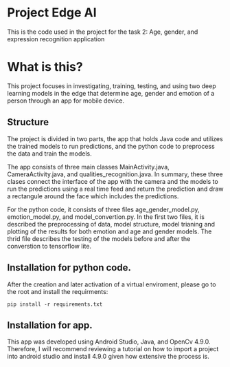 # Project Edge AI

This is the code used in the project for the task 2: Age, gender, and expression recognition application

# What is this?

This project focuses in investigating, training, testing, and using two deep learning models in the edge that determine age, gender and emotion of a person through an app for mobile device.

## Structure

The project is divided in two parts, the app that holds Java code and utilizes the trained models to run predictions, and the python code to preprocess the data and train the models.

The app consists of three main classes MainActivity.java, CameraActivity.java, and qualities_recognition.java. In summary, these three clases connect the interface of the app with the camera and the models to run the predictions using a real time feed and return the prediction and draw a rectangule around the face which includes the predictions.

For the python code, it consists of three files age_gender_model.py, emotion_model.py, and model_convertion.py. In the first two files, it is described the preprocessing of data, model structure, model trianing and plotting of the results for both emotion and age and gender models. The thrid file describes the testing of the models before and after the converstion to tensorflow lite.

## Installation for python code.

After the creation and later activation of a virtual enviroment, please go to the root and install the requirments:

```shell
pip install -r requirements.txt
```

## Installation for app.

This app was developed using Android Studio, Java, and OpenCv 4.9.0. Therefore, I will recommend reviewing a tutorial on how to import a project into android studio and install 4.9.0 given how extensive the process is.
